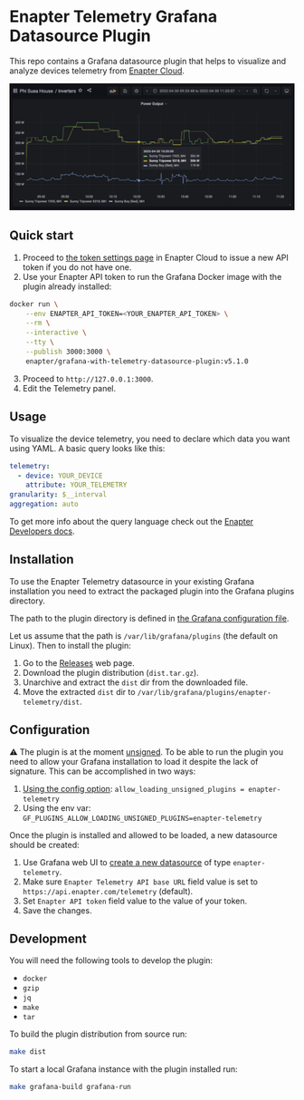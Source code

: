 # Enapter Telemetry Grafana Datasource Plugin

This repo contains a Grafana datasource plugin that helps to visualize and
analyze devices telemetry from [Enapter Cloud](https://handbook.enapter.com/software/cloud/cloud.html).

![Example dashboard.](./example-dashboard.png)

## Quick start

1. Proceed to [the token settings page](https://cloud.enapter.com/settings/tokens)
   in Enapter Cloud to issue a new API token if you do not have one.
2. Use your Enapter API token to run the Grafana Docker image with the plugin
   already installed:

```bash
docker run \
	--env ENAPTER_API_TOKEN=<YOUR_ENAPTER_API_TOKEN> \
	--rm \
	--interactive \
	--tty \
	--publish 3000:3000 \
	enapter/grafana-with-telemetry-datasource-plugin:v5.1.0
```

3. Proceed to `http://127.0.0.1:3000`.
4. Edit the Telemetry panel.

## Usage

To visualize the device telemetry, you need to declare which data you want
using YAML. A basic query looks like this:

```yaml
telemetry:
  - device: YOUR_DEVICE
    attribute: YOUR_TELEMETRY
granularity: $__interval
aggregation: auto
```

To get more info about the query language check out the [Enapter Developers
docs](https://developers.enapter.com/docs/tutorial/custom-dashboards/query-language).

## Installation

To use the Enapter Telemetry datasource in your existing Grafana installation
you need to extract the packaged plugin into the Grafana plugins directory.

The path to the plugin directory is defined in [the Grafana configuration
file](https://grafana.com/docs/grafana/latest/administration/configuration/#plugins).

Let us assume that the path is `/var/lib/grafana/plugins` (the default on Linux). Then
to install the plugin:

1. Go to the
   [Releases](https://github.com/Enapter/telemetry-grafana-datasource-plugin/releases)
   web page.
2. Download the plugin distribution (`dist.tar.gz`).
3. Unarchive and extract the `dist` dir from the downloaded file.
4. Move the extracted `dist` dir to `/var/lib/grafana/plugins/enapter-telemetry/dist`.

## Configuration

:warning: The plugin is at the moment [unsigned](https://grafana.com/docs/grafana/latest/administration/plugin-management/#plugin-signatures). To be able to run the plugin you need to allow your Grafana installation to load it despite the lack of signature. This can be accomplished in two ways:

1. [Using the config option](https://grafana.com/docs/grafana/latest/setup-grafana/configure-grafana/#allow_loading_unsigned_plugins): `allow_loading_unsigned_plugins = enapter-telemetry`
2. Using the env var: `GF_PLUGINS_ALLOW_LOADING_UNSIGNED_PLUGINS=enapter-telemetry`

Once the plugin is installed and allowed to be loaded, a new datasource should be created:

1. Use Grafana web UI to [create a new
   datasource](https://grafana.com/docs/grafana/latest/datasources/add-a-data-source/)
   of type `enapter-telemetry`.
2. Make sure `Enapter Telemetry API base URL` field value is set to
   `https://api.enapter.com/telemetry` (default).
3. Set `Enapter API token` field value to the value of your token.
4. Save the changes.

## Development

You will need the following tools to develop the plugin:

- `docker`
- `gzip`
- `jq`
- `make`
- `tar`

To build the plugin distribution from source run:

```bash
make dist
```

To start a local Grafana instance with the plugin installed run:

```bash
make grafana-build grafana-run
```
